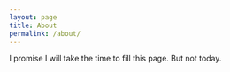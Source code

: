 ```yaml
---
layout: page
title: About
permalink: /about/
---
```


I promise I will take the time to fill this page. But not today.
